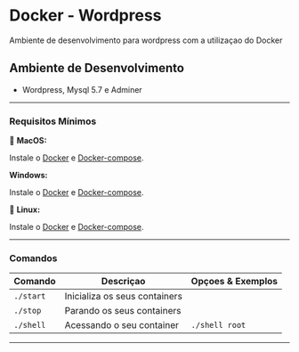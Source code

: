 # Docker - Wordpress
Ambiente de desenvolvimento para wordpress com a utilizaçao do Docker

## Ambiente de Desenvolvimento

- Wordpress, Mysql 5.7 e Adminer

----------

### Requisitos Mínimos 

:apple: **MacOS:**

Instale o [Docker](https://docs.docker.com/docker-for-mac/install/) e [Docker-compose](https://docs.docker.com/compose/install/#install-compose).

**Windows:**

Instale o [Docker](https://docs.docker.com/docker-for-windows/install/) e [Docker-compose](https://docs.docker.com/compose/install/#install-compose).

:penguin: **Linux:**

Instale o [Docker](https://docs.docker.com/engine/installation/linux/docker-ce/ubuntu/) e [Docker-compose](https://docs.docker.com/compose/install/#install-compose).

----------

### Comandos

| Comando  | Descriçao  | Opçoes & Exemplos |
|---|---|---|
| `./start` | Inicializa os seus containers      | |
| `./stop`  | Parando os seus containers         | |
| `./shell` | Acessando o seu container                     | `./shell root` |


----------
